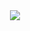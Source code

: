 <div id="header" align="center">
  <img src="https://media.giphy.com/media/l46CyJmS9KUbokzsI/giphy.gif"/>
</div>
